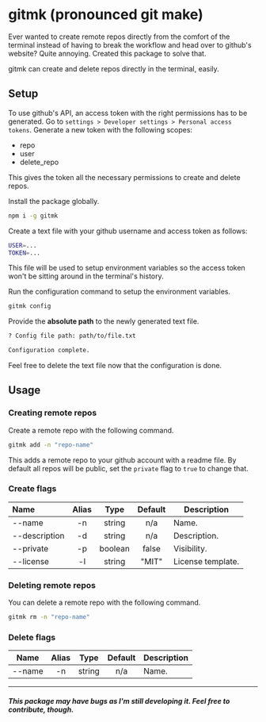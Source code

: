 # gitmk (pronounced git make)

Ever wanted to create remote repos directly from the comfort of the terminal instead of having to break the workflow and head over to github's website? Quite annoying. Created this package to solve that.

gitmk can create and delete repos directly in the terminal, easily.

## Setup

To use github's API, an access token with the right permissions has to be generated. Go to `settings > Developer settings > Personal access tokens`. Generate a new token with the following scopes:

- repo
- user
- delete_repo

This gives the token all the necessary permissions to create and delete repos.

Install the package globally.

```bash
npm i -g gitmk
```

Create a text file with your github username and access token as follows:

```bash
USER=...
TOKEN=...
```

This file will be used to setup environment variables so the access token won't be sitting around in the terminal's history.

Run the configuration command to setup the environment variables.

```bash
gitmk config
```

Provide the **absolute path** to the newly generated text file.

```bash
? Config file path: path/to/file.txt

Configuration complete.
```

Feel free to delete the text file now that the configuration is done.

## Usage

### Creating remote repos

Create a remote repo with the following command.

```bash
gitmk add -n "repo-name"
```

This adds a remote repo to your github account with a readme file. By default all repos will be public, set the `private` flag to `true` to change that.

### Create flags

| Name          | Alias |  Type   | Default | Description       |
| :------------ | :---: | :-----: | :-----: | ----------------- |
| --name        |  -n   | string  |   n/a   | Name.             |
| --description |  -d   | string  |   n/a   | Description.      |
| --private     |  -p   | boolean |  false  | Visibility.       |
| --license     |  -l   | string  |  "MIT"  | License template. |

### Deleting remote repos

You can delete a remote repo with the following command.

```bash
gitmk rm -n "repo-name"
```

### Delete flags

| Name   | Alias |  Type  | Default | Description |
| ------ | :---: | :----: | :-----: | ----------- |
| --name |  -n   | string |   n/a   | Name.       |

<hr/>

##### This package may have bugs as I'm still developing it. Feel free to contribute, though.
